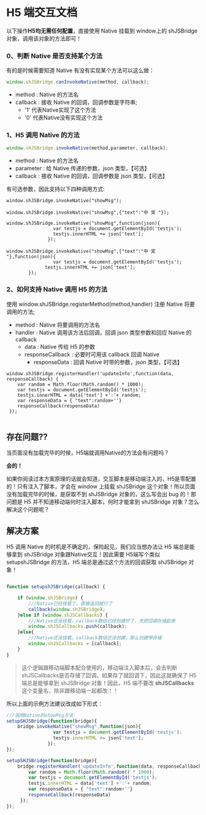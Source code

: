 # H5 端交互文档

以下操作**H5均无需任何配置**，直接使用 Native 挂载到 window上的 shJSBridge 对象，调用该对象的方法即可！ 

### 0、判断 Native 是否支持某个方法

有的是时候需要知道 Native 有没有实现某个方法可以这么做：

```js
window.shJSBridge.canInvokeNative(method, callback);
```

- method : Native 的方法名
- callback : 接收 Native 的回调，回调参数是字符串;
	-  '1' 代表Native实现了这个方法
	-  '0' 代表Native没有实现这个方法

### 1、H5 调用 Native 的方法
```js
window.shJSBridge.invokeNative(method,parameter, callback);
```
- method : Native 的方法名- parameter : 给 Native 传递的参数，json 类型，【可选】
- callback : 接收 Native 的回调，回调参数是 json 类型，【可选】有可选参数，因此支持以下四种调用方式:

```window.shJSBridge.invokeNative("showMsg"); 

window.shJSBridge.invokeNative("showMsg",{"text":"中 奖 "}); 

window.shJSBridge.invokeNative("showMsg",function(json){                 var testjs = document.getElementById('testjs');                 testjs.innerHTML += json['text'];               });
               window.shJSBridge.invokeNative("showMsg",{"text":"中 奖 "},function(json){ 
				 var testjs = document.getElementById('testjs');              testjs.innerHTML += json['text'];        });
```
### 2、如何支持 Native 调用 H5 的方法
使用 window.shJSBridge.registerMethod(method,handler) 注册 Native 将要调用的方法;- method : Native 将要调用的方法名- handler : Native 调用该方法后回调，回调 json 类型参数和回应 Native 的 callback	- data : Native 传给 H5 的参数	- responseCallback : 必要时可用该 callback 回调 Native		- responseData : 回调 Native 时带的参数，json 类型，【可选】```
window.shJSBridge.registerHandler('updateInfo',function(data, responseCallback) {
    var random = Math.floor(Math.random() * 1000);
    var testjs = document.getElementById('testjs');
    testjs.innerHTML = data['text'] +':'+ random;
    var responseData = { "text":random+''}
    responseCallback(responseData)
 });
 
```

## 存在问题??

当页面没有加载完毕的时候，H5端就调用Native的方法会有问题吗？

**会的！**


如果你阅读过本方案原理的话就会知道，交互脚本是移动端注入的，H5是零配置的！只有注入了脚本，才会在 window 上挂载 shJSBridge 这个对象！所以页面没有加载完毕的时候，是获取不到 shJSBridge 对象的，这么写会出 bug 的！那问题是 H5 并不知道移动端何时注入脚本，何时才能拿到 shJSBridge 对象？怎么解决这个问题呢？


## 解决方案

H5 调用 Native 的时机是不确定的，保险起见，我们应当想办法让 H5 端总是能够拿到 shJSBridge 对象跟Native交互！因此需要 H5端写个类似 setupshJSBridge 的方法，H5 端总是通过这个方法的回调获取 shJSBridge 对象！

```js

function setupshJSBridge(callback) {

    if (window.shJSBridge) {
        ///Native已经挂载了，直接返回就行了
        callback(window.shJSBridge);
    }else if (window.shJSCallbacks) {
        ///Native还没挂载，callback数组已经创建好了，先把回调存储起来
        window.shJSCallbacks.push(callback);
    }else{
        ///Native还没挂载，callback数组还没创建，那么创建带存储
        window.shJSCallbacks = [callback];
    }
}

```

> 这个逻辑跟移动端脚本配合使用的，移动端注入脚本后，会去判断shJSCallbacks是否存储了回调，如果存了就回调下，因此这就确保了 H5 端总是能够拿到 shJSBridge 对象！因此，H5 端不要改 **shJSCallbacks** 这个变量名，除非跟移动端一起都改！！

所以上面的示例方法建议改成如下形式：


```js
///调用Native的showMsg方法
setupSHJSBridge(function(bridge){
    bridge.invokeNative("showMsg",function(json){                 var testjs = document.getElementById('testjs');                 testjs.innerHTML += json['text'];               });
});
```

```js
setupSHJSBridge(function(bridge){
    bridge.registerHandler('updateInfo',function(data, responseCallback) {
        var random = Math.floor(Math.random() * 1000);
        var testjs = document.getElementById('testjs');
        testjs.innerHTML = data['text'] +':'+ random;
        var responseData = { "text":random+''}
        responseCallback(responseData)
     });
});
```
